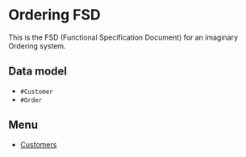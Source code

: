 # Ordering FSD

This is the FSD (Functional Specification Document) for an imaginary Ordering system.

## Data model

- `#Customer`
- `#Order`

## Menu

- [Customers](#/customers)
